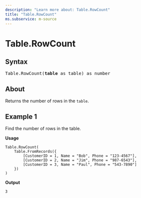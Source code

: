 ```yaml
---
description: "Learn more about: Table.RowCount"
title: "Table.RowCount"
ms.subservice: m-source
---
```

# Table.RowCount

## Syntax

<pre>
Table.RowCount(<b>table</b> as table) as number
</pre>
  
## About

Returns the number of rows in the `table`.

## Example 1

Find the number of rows in the table.

**Usage**

```powerquery-m
Table.RowCount(
    Table.FromRecords({
        [CustomerID = 1, Name = "Bob", Phone = "123-4567"],
        [CustomerID = 2, Name = "Jim", Phone = "987-6543"],
        [CustomerID = 3, Name = "Paul", Phone = "543-7890"]
    })
)
```

**Output**

`3`
